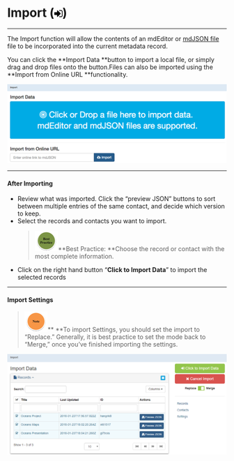 # Import \(![](/assets/symbol_sign-in_16.png)\)

---

The Import function will allow the contents of an mdEditor or [mdJSON file](https://github.com/adiwg/mdJson-schemas/blob/master/test/draft-04.json)  file to be incorporated into the current metadata record.

You can click the **Import Data **button to import a local file, or simply drag and drop files onto the button.Files can also be imported using the **Import from Online URL **functionality.

![](/assets/import_window.png)

---

#### After Importing

* Review what was imported. Click the “preview JSON” buttons to sort between multiple entries of the same contact, and decide which version to keep. 
* Select the records and contacts you want to import.
  > ![](/assets/best_practice_small.png)**Best Practice: **Choose the record or contact with the most complete information.
* Click on the right hand button “**Click to Import Data**” to import the selected records

---

#### Import Settings

> ![](/assets/note_small.png)** **To import Settings, you should set the import to “Replace.” Generally, it is best practice to set the mode back to “Merge,” once you’ve finished importing the settings.

![](/assets/import_settings.png)

